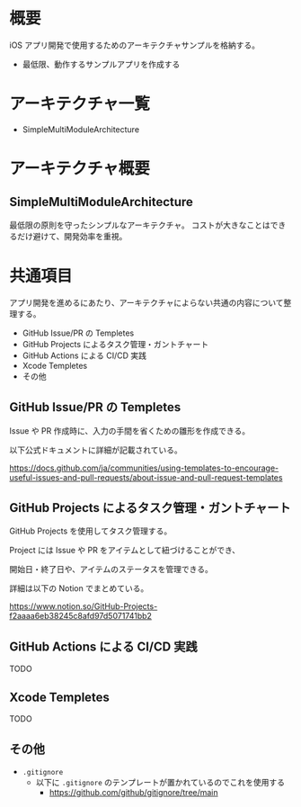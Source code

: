 # 概要

iOS アプリ開発で使用するためのアーキテクチャサンプルを格納する。

* 最低限、動作するサンプルアプリを作成する

# アーキテクチャ一覧

* SimpleMultiModuleArchitecture

# アーキテクチャ概要

## SimpleMultiModuleArchitecture

最低限の原則を守ったシンプルなアーキテクチャ。
コストが大きなことはできるだけ避けて、開発効率を重視。

# 共通項目

アプリ開発を進めるにあたり、アーキテクチャによらない共通の内容について整理する。

* GitHub Issue/PR の Templetes
* GitHub Projects によるタスク管理・ガントチャート
* GitHub Actions による CI/CD 実践
* Xcode Templetes
* その他

## GitHub Issue/PR の Templetes

Issue や PR 作成時に、入力の手間を省くための雛形を作成できる。

以下公式ドキュメントに詳細が記載されている。  

https://docs.github.com/ja/communities/using-templates-to-encourage-useful-issues-and-pull-requests/about-issue-and-pull-request-templates

## GitHub Projects によるタスク管理・ガントチャート

GitHub Projects を使用してタスク管理する。

Project には Issue や PR をアイテムとして紐づけることができ、

開始日・終了日や、アイテムのステータスを管理できる。

詳細は以下の Notion でまとめている。

https://www.notion.so/GitHub-Projects-f2aaaa6eb38245c8afd97d5071741bb2

## GitHub Actions による CI/CD 実践

TODO

## Xcode Templetes

TODO

## その他

* `.gitignore`
    * 以下に `.gitignore` のテンプレートが置かれているのでこれを使用する
        * https://github.com/github/gitignore/tree/main
